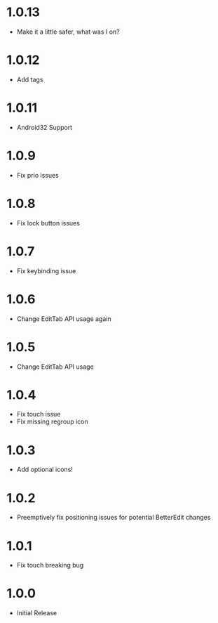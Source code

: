 # 1.0.13
- Make it a little safer, what was I on?

# 1.0.12
- Add tags

# 1.0.11
- Android32 Support

# 1.0.9
- Fix prio issues

# 1.0.8
- Fix lock button issues

# 1.0.7
- Fix keybinding issue

# 1.0.6
- Change EditTab API usage again

# 1.0.5
- Change EditTab API usage

# 1.0.4
- Fix touch issue
- Fix missing regroup icon

# 1.0.3
- Add optional icons!

# 1.0.2
- Preemptively fix positioning issues for potential BetterEdit changes

# 1.0.1
- Fix touch breaking bug

# 1.0.0
- Initial Release

